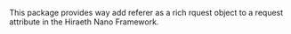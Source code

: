 This package provides way add referer as a rich rquest object to a request attribute in the Hiraeth Nano Framework.
